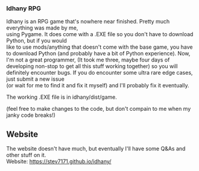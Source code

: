 ### Idhany RPG ###

Idhany is an RPG game that's nowhere near finished. Pretty much everything was made by me,  
using Pygame. It does come with a .EXE file so you don't have to download Python, but if you would  
like to use mods/anything that doesn't come with the base game, you have to download Python (and   probably have a bit of Python experience). Now, I'm not a great programmer, (It took me three,  maybe four days of developing non-stop to get all this stuff working together) so you will  
definitely encounter bugs. If you do encounter some ultra rare edge cases, just submit a new issue  
(or wait for me to find it and fix it myself) and I'll probably fix it eventually.

The working .EXE file is in idhany/dist/game.

(feel free to make changes to the code, but don't compain to me when my janky code breaks!)

## Website ##

The website doesn't have much, but eventually I'll have some Q&As and other stuff on it.  
Website: https://stev7171.github.io/idhany/
